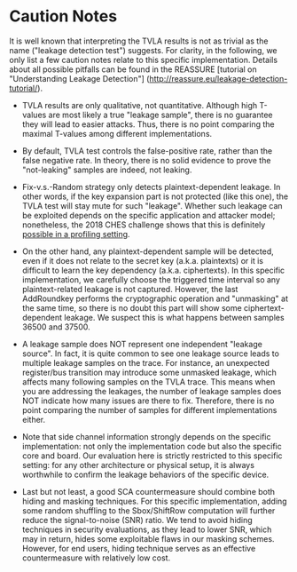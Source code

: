 # Caution Notes
It is well known that interpreting the TVLA results is not as trivial as the name \("leakage detection test"\) suggests. For clarity, in the following, we only list a few caution notes relate to this specific implementation. Details about all possible pitfalls can be found in the REASSURE [tutorial on "Understanding Leakage Detection"] (http://reassure.eu/leakage-detection-tutorial/). 


* TVLA results are only qualitative, not quantitative. Although high T-values are most likely a true "leakage sample", there is no guarantee they will lead to easier attacks. Thus, there is no point comparing the maximal T-values among different implementations.

*  By default, TVLA test controls the false-positive rate, rather than the false negative rate. In theory,  there is no solid evidence to prove the "not-leaking" samples are indeed, not leaking.
*  Fix-v.s.-Random strategy only detects plaintext-dependent leakage. In other words, if the key expansion part is not protected \(like this one\), the TVLA test will stay mute for such "leakage". Whether such leakage can be exploited depends on the specific application and attacker model; nonetheless, the 2018 CHES challenge shows that this is definitely [possible in a profiling setting](https://eprint.iacr.org/2019/094).

*  On the other hand, any plaintext-dependent sample will be detected, even if it does not relate to the secret key \(a.k.a. plaintexts\) or it is difficult to learn the key dependency (a.k.a. ciphertexts). In this specific implementation, we carefully choose the triggered time interval so any plaintext-related leakage is not captured. However, the last AddRoundkey performs the cryptographic operation and "unmasking" at the same time, so there is no doubt this part will show some ciphertext-dependent leakage. We suspect this is what happens between samples 36500 and 37500.

*  A leakage sample does NOT represent one independent "leakage source". In fact, it is quite common to see one leakage source leads to multiple leakage samples on the trace. For instance, an unexpected register/bus transition may introduce some unmasked leakage, which affects many following samples on the TVLA trace. This means when you are addressing the leakages, the number of leakage samples does NOT indicate how many issues are there to fix. Therefore, there is no point comparing the number of samples for different implementations either.

*  Note that side channel information strongly depends on the specific implementation: not only the implementation code but also the specific core and board. Our evaluation here is strictly restricted to this specific setting: for any other architecture or physical setup, it is always worthwhile to confirm the leakage behaviors of the specific device.


*  Last but not least, a good SCA countermeasure should combine both hiding and masking techniques. For this specific implementation, adding some random shuffling to the Sbox/ShiftRow computation will further reduce the signal-to-noise (SNR) ratio.  We tend to avoid hiding techniques in security evaluations,  as they lead to lower SNR, which may in return, hides some exploitable flaws in our masking schemes. However, for end users, hiding technique serves as an effective countermeasure with relatively low cost.
